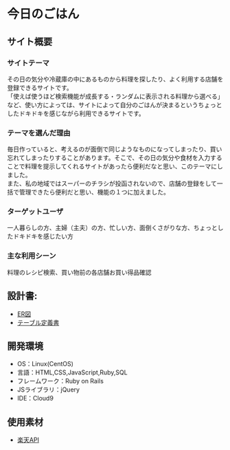 # 今日のごはん

## サイト概要
### サイトテーマ
その日の気分や冷蔵庫の中にあるものから料理を探したり、よく利用する店舗を登録できるサイトです。<br />
「使えば使うほど検索機能が成長する・ランダムに表示される料理から選べる」など、使い方によっては、サイトによって自分のごはんが決まるというちょっとしたドキドキを感じながら利用できるサイトです。


### テーマを選んだ理由
毎日作っていると、考えるのが面倒で同じようなものになってしまったり、買い忘れてしまったりすることがあります。そこで、その日の気分や食材を入力することで料理を提示してくれるサイトがあったら便利だなと思い、このテーマにしました。<br />
また、私の地域ではスーパーのチラシが投函されないので、店舗の登録をして一括で管理できたら便利だと思い、機能の１つに加えました。


### ターゲットユーザ
一人暮らしの方、主婦（主夫）の方、忙しい方、面倒くさがりな方、ちょっとしたドキドキを感じたい方


### 主な利用シーン
料理のレシピ検索、買い物前の各店舗お買い得品確認


## 設計書:
- [ER図](https://app.diagrams.net/#G1Fjtm5Pmfjdzgp9NOW0pnZ4SGD0bBt0SP)
- [テーブル定義書](https://docs.google.com/spreadsheets/d/1-loYbkYVrkOSc51tIsD7BBCKKmqIAsYK0ijbBkGNcNY/edit?usp=sharing)


## 開発環境
- OS：Linux(CentOS)
- 言語：HTML,CSS,JavaScript,Ruby,SQL
- フレームワーク：Ruby on Rails
- JSライブラリ：jQuery
- IDE：Cloud9

## 使用素材
- [楽天API](https://webservice.rakuten.co.jp/documentation/recipe-category-ranking)
